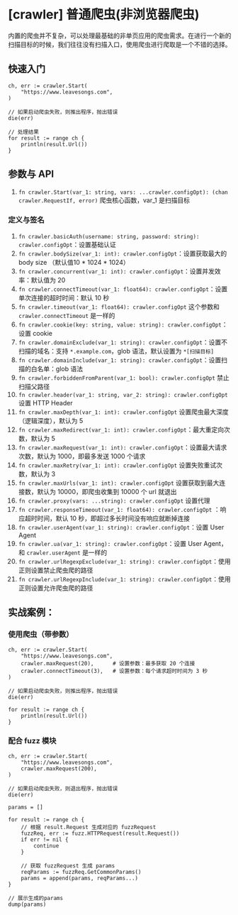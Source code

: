 
# [crawler] 普通爬虫(非浏览器爬虫)

内置的爬虫并不复杂，可以处理最基础的非单页应用的爬虫需求。在进行一个新的扫描目标的时候，我们往往没有扫描入口，使用爬虫进行爬取是一个不错的选择。

## 快速入门

```yak
ch, err := crawler.Start(
    "https://www.leavesongs.com",
)

// 如果启动爬虫失败，则推出程序，抛出错误
die(err)

// 处理结果
for result := range ch {
    println(result.Url())
}
```

## 参数与 API

1. `fn crawler.Start(var_1: string, vars: ...crawler.configOpt): (chan crawler.RequestIf, error)` 爬虫核心函数，var_1 是扫描目标

### 定义与签名

1. `fn crawler.basicAuth(username: string, password: string): crawler.configOpt`：设置基础认证
1. `fn crawler.bodySize(var_1: int): crawler.configOpt`：设置获取最大的 body size （默认值10 * 1024 * 1024）
1. `fn crawler.concurrent(var_1: int): crawler.configOpt`：设置并发效率：默认值为 20
1. `fn crawler.connectTimeout(var_1: float64): crawler.configOpt`：设置单次连接的超时时间：默认 10 秒
1. `fn crawler.timeout(var_1: float64): crawler.configOpt` 这个参数和 `crawler.connectTimeout` 是一样的
1. `fn crawler.cookie(key: string, value: string): crawler.configOpt`：设置 cookie
1. `fn crawler.domainExclude(var_1: string): crawler.configOpt`：设置不扫描的域名：支持 `*.example.com`，glob 语法，默认设置为 `*[扫描目标]`
1. `fn crawler.domainInclude(var_1: string): crawler.configOpt`：设置扫描的白名单：glob 语法
1. `fn crawler.forbiddenFromParent(var_1: bool): crawler.configOpt` 禁止扫描父路径
1. `fn crawler.header(var_1: string, var_2: string): crawler.configOpt` 设置 HTTP Header
1. `fn crawler.maxDepth(var_1: int): crawler.configOpt` 设置爬虫最大深度（逻辑深度），默认为 5
1. `fn crawler.maxRedirect(var_1: int): crawler.configOpt`：最大重定向次数，默认为 5
1. `fn crawler.maxRequest(var_1: int): crawler.configOpt`：设置最大请求次数，默认为 1000，即最多发送 1000 个请求
1. `fn crawler.maxRetry(var_1: int): crawler.configOpt` 设置失败重试次数，默认为 3
1. `fn crawler.maxUrls(var_1: int): crawler.configOpt` 设置获取到最大连接数，默认为 10000，即爬虫收集到 10000 个 url 就退出
1. `fn crawler.proxy(vars: ...string): crawler.configOpt` 设置代理
1. `fn crawler.responseTimeout(var_1: float64): crawler.configOpt` ：响应超时时间，默认 10 秒，即超过多长时间没有响应就断掉连接
1. `fn crawler.userAgent(var_1: string): crawler.configOpt`：设置 User Agent
1. `fn crawler.ua(var_1: string): crawler.configOpt`：设置 User Agent，和 `crawler.userAgent` 是一样的
1. `fn crawler.urlRegexpExclude(var_1: string): crawler.configOpt`：使用正则设置禁止爬虫爬的路径
1. `fn crawler.urlRegexpInclude(var_1: string): crawler.configOpt`：使用正则设置允许爬虫爬的路径

## 实战案例：

### 使用爬虫（带参数）

```yak
ch, err := crawler.Start(
    "https://www.leavesongs.com",
    crawler.maxRequest(20),      # 设置参数：最多获取 20 个连接
    crawler.connectTimeout(3),   # 设置参数：每个请求超时时间为 3 秒
)

// 如果启动爬虫失败，则推出程序，抛出错误
die(err)

for result := range ch {
    println(result.Url())
}
```

### 配合 fuzz 模块

```yak
ch, err := crawler.Start(
    "https://www.leavesongs.com",
    crawler.maxRequest(200),
)

// 如果启动爬虫失败，则退出程序，抛出错误
die(err)

params = []

for result := range ch {
    // 根据 result.Request 生成对应的 fuzzRequest
    fuzzReq, err := fuzz.HTTPRequest(result.Request())
    if err != nil {
        continue
    }

    // 获取 fuzzRequest 生成 params
    reqParams := fuzzReq.GetCommonParams()
    params = append(params, reqParams...)
}

// 展示生成的params
dump(params)
```
